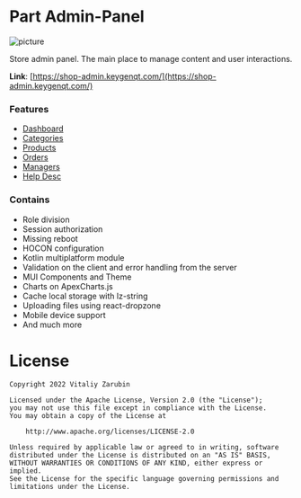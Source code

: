Part Admin-Panel
===================

![picture](https://keygenqt.github.io/km-shop/data/github-preview/preview-backend.png)

Store admin panel. The main place to manage content and user interactions.

**Link**: [https://shop-admin.keygenqt.com/](https://shop-admin.keygenqt.com/)

### Features

* [Dashboard](/km-shop/backend/dashboard/)
* [Categories](/km-shop/backend/categories/)
* [Products](/km-shop/backend/products/)
* [Orders](/km-shop/backend/orders/)
* [Managers](/km-shop/backend/managers/)
* [Help Desc](/km-shop/backend/help/)

### Contains

* Role division
* Session authorization
* Missing reboot
* HOCON configuration
* Kotlin multiplatform module
* Validation on the client and error handling from the server
* MUI Components and Theme
* Charts on ApexCharts.js
* Cache local storage with lz-string
* Uploading files using react-dropzone
* Mobile device support
* And much more

# License

```
Copyright 2022 Vitaliy Zarubin

Licensed under the Apache License, Version 2.0 (the "License");
you may not use this file except in compliance with the License.
You may obtain a copy of the License at

    http://www.apache.org/licenses/LICENSE-2.0

Unless required by applicable law or agreed to in writing, software
distributed under the License is distributed on an "AS IS" BASIS,
WITHOUT WARRANTIES OR CONDITIONS OF ANY KIND, either express or implied.
See the License for the specific language governing permissions and
limitations under the License.
```